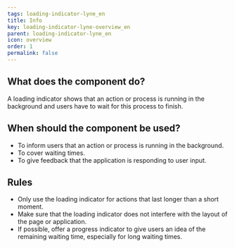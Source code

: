 ```yaml
---
tags: loading-indicator-lyne_en
title: Info
key: loading-indicator-lyne-overview_en
parent: loading-indicator-lyne_en
icon: overview
order: 1
permalink: false
---
```


## What does the component do?
A loading indicator shows that an action or process is running in the background and users have to wait for this process to finish.

## When should the component be used?
* To inform users that an action or process is running in the background.
* To cover waiting times.
* To give feedback that the application is responding to user input.

## Rules
* Only use the loading indicator for actions that last longer than a short moment.
* Make sure that the loading indicator does not interfere with the layout of the page or application.
* If possible, offer a progress indicator to give users an idea of the remaining waiting time, especially for long waiting times.